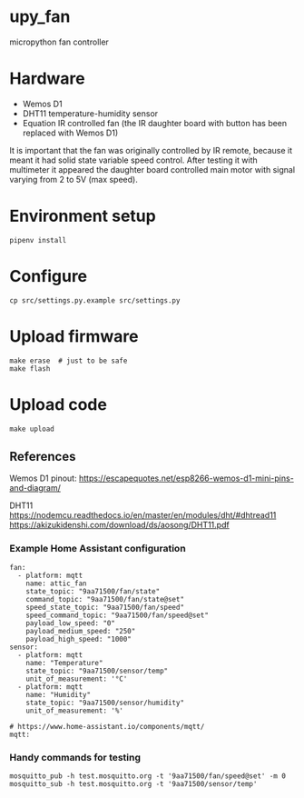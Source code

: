# upy_fan
micropython fan controller


# Hardware

* Wemos D1
* DHT11 temperature-humidity sensor
* Equation IR controlled fan (the IR daughter board with button has been replaced with Wemos D1)

It is important that the fan was originally controlled by IR remote, because it meant it had solid state variable speed control.
After testing it with multimeter it appeared the daughter board controlled main motor with signal varying from 2 to 5V (max speed).

# Environment setup

    pipenv install
    
# Configure

    cp src/settings.py.example src/settings.py

# Upload firmware
    
    make erase  # just to be safe
    make flash
    
# Upload code

    make upload

## References

Wemos D1 pinout:
https://escapequotes.net/esp8266-wemos-d1-mini-pins-and-diagram/

DHT11
https://nodemcu.readthedocs.io/en/master/en/modules/dht/#dhtread11
https://akizukidenshi.com/download/ds/aosong/DHT11.pdf

### Example Home Assistant configuration

    fan:
      - platform: mqtt
        name: attic_fan
        state_topic: "9aa71500/fan/state"
        command_topic: "9aa71500/fan/state@set"
        speed_state_topic: "9aa71500/fan/speed"
        speed_command_topic: "9aa71500/fan/speed@set"
        payload_low_speed: "0"
        payload_medium_speed: "250"
        payload_high_speed: "1000"
    sensor:
      - platform: mqtt
        name: "Temperature"
        state_topic: "9aa71500/sensor/temp"
        unit_of_measurement: '°C'
      - platform: mqtt
        name: "Humidity"
        state_topic: "9aa71500/sensor/humidity"
        unit_of_measurement: '%'

    # https://www.home-assistant.io/components/mqtt/
    mqtt:

### Handy commands for testing

    mosquitto_pub -h test.mosquitto.org -t '9aa71500/fan/speed@set' -m 0
    mosquitto_sub -h test.mosquitto.org -t '9aa71500/sensor/temp'
